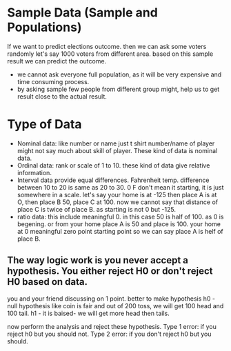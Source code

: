 # Sample Data (Sample and Populations)
If we want to predict elections outcome. then we can ask some voters randomly let's say 1000 voters from different area. based on this sample result we can predict the outcome. 

- we cannot ask everyone full population, as it will be very expensive and time consuming process.
- by asking sample few people from different group might, help us to get result close to the actual result.

# Type of Data
- Nominal data: like number or name just t shirt number/name of player might not say much about skill of player. These kind of data is nominal data.
- Ordinal data: rank or scale of 1 to 10. these kind of data give relative information.
- Interval data provide equal differences. Fahrenheit temp. difference between 10 to 20 is same as 20 to 30. 0 F don't mean it starting, it is just somewhere in a scale. let's say your home is at -125 then place A is at O, then place B 50, place C at 100. now we cannot say that distance of place C is twice of place B. as starting is not 0 but -125.
- ratio data: this include meaningful 0. in this case 50 is half of 100. as 0 is begening. or from your home place A is 50 and place is 100. your home at 0 meaningful zero point starting point so we can say place A is helf of place B.

## The way logic work is you never accept a hypothesis. You either reject H0 or don't reject H0 based on data.
you and your friend discussing on 1 point. better to make hypothesis
h0 - null hypothesis like coin is fair and out of 200 toss, we will get 100 head and 100 tail.
h1 - it is baised- we will get more head then tails. 

now perform the analysis and reject these hypothesis.
Type 1 error: if you reject h0 but you should not.
Type 2 error: if you don't reject h0 but you should. 
